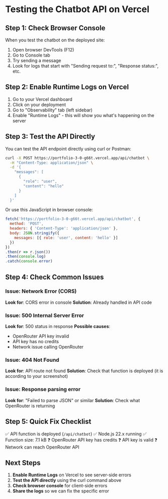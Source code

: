 # Testing the Chatbot API on Vercel

## Step 1: Check Browser Console

When you test the chatbot on the deployed site:
1. Open browser DevTools (F12)
2. Go to Console tab
3. Try sending a message
4. Look for logs that start with "Sending request to:", "Response status:", etc.

## Step 2: Enable Runtime Logs on Vercel

1. Go to your Vercel dashboard
2. Click on your deployment
3. Go to "Observability" tab (left sidebar)
4. Enable "Runtime Logs" - this will show you what's happening on the server

## Step 3: Test the API Directly

You can test the API endpoint directly using curl or Postman:

```bash
curl -X POST https://portfolio-3-0-g66t.vercel.app/api/chatbot \
  -H "Content-Type: application/json" \
  -d '{
    "messages": [
      {
        "role": "user",
        "content": "hello"
      }
    ]
  }'
```

Or use this JavaScript in browser console:
```javascript
fetch('https://portfolio-3-0-g66t.vercel.app/api/chatbot', {
  method: 'POST',
  headers: { 'Content-Type': 'application/json' },
  body: JSON.stringify({
    messages: [{ role: 'user', content: 'hello' }]
  })
})
.then(r => r.json())
.then(console.log)
.catch(console.error)
```

## Step 4: Check Common Issues

### Issue: Network Error (CORS)
**Look for**: CORS error in console
**Solution**: Already handled in API code

### Issue: 500 Internal Server Error
**Look for**: 500 status in response
**Possible causes**:
- OpenRouter API key invalid
- API key has no credits
- Network issue calling OpenRouter

### Issue: 404 Not Found
**Look for**: API route not found
**Solution**: Check that function is deployed (it is according to your screenshot)

### Issue: Response parsing error
**Look for**: "Failed to parse JSON" or similar
**Solution**: Check what OpenRouter is returning

## Step 5: Quick Fix Checklist

✅ API function is deployed (`/api/chatbot`)
✅ Node.js 22.x running
✅ Function size: 7.1 kB
❓ OpenRouter API key has credits
❓ API key is valid
❓ Network can reach OpenRouter API

## Next Steps

1. **Enable Runtime Logs** on Vercel to see server-side errors
2. **Test the API directly** using the curl command above
3. **Check browser console** for client-side errors
4. **Share the logs** so we can fix the specific error

